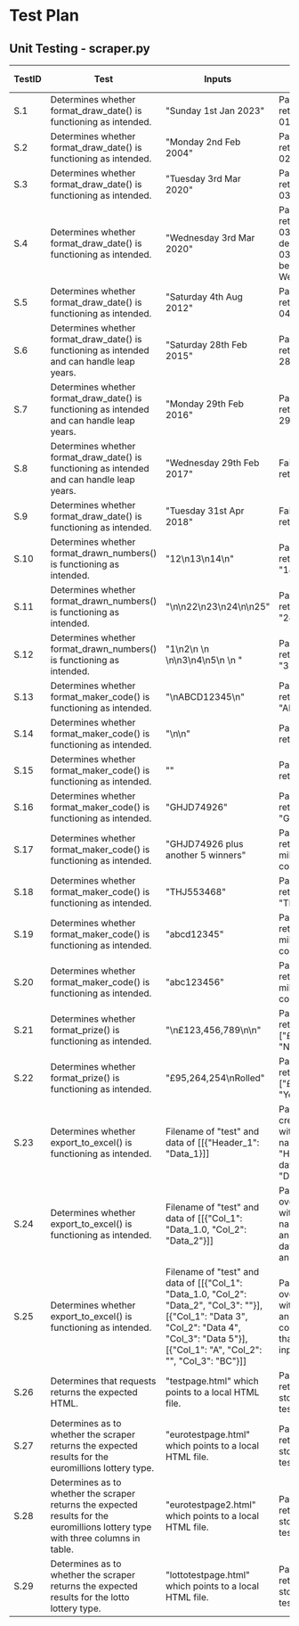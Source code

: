 # Test Plan

## Unit Testing - scraper.py
|TestID|Test|Inputs|Expected Outcome|
|------|----|------|----------------|
|S.1|Determines whether format_draw_date() is functioning as intended.|"Sunday 1st Jan 2023"|Pass - It should return 01/01/2023|
|S.2|Determines whether format_draw_date() is functioning as intended.|"Monday 2nd Feb 2004"|Pass - It should return 02/02/2004|
|S.3|Determines whether format_draw_date() is functioning as intended.|"Tuesday 3rd Mar 2020"|Pass - It should return 03/03/2020|
|S.4|Determines whether format_draw_date() is functioning as intended.|"Wednesday 3rd Mar 2020"|Pass - It should return 03/03/2020 despite the 03/03/2020 not being a Wednesday|
|S.5|Determines whether format_draw_date() is functioning as intended.|"Saturday 4th Aug 2012"|Pass - It should return 04/08/2012|
|S.6|Determines whether format_draw_date() is functioning as intended and can handle leap years.|"Saturday 28th Feb 2015"|Pass - It should return 28/02/2015|
|S.7|Determines whether format_draw_date() is functioning as intended and can handle leap years.|"Monday 29th Feb 2016"|Pass - It should return 29/02/2016|
|S.8|Determines whether format_draw_date() is functioning as intended and can handle leap years.|"Wednesday 29th Feb 2017"|Fail - It should return an error|
|S.9|Determines whether format_draw_date() is functioning as intended.|"Tuesday 31st Apr 2018"|Fail - It should return an error|
|S.10|Determines whether format_drawn_numbers() is functioning as intended.|"12\n13\n14\n"|Pass - It should return ["12", "13, "14"]|
|S.11|Determines whether format_drawn_numbers() is functioning as intended.|"\n\n22\n23\n24\n\n25"|Pass - It should return ["22", "23, "24", "25"]|
|S.12|Determines whether format_drawn_numbers() is functioning as intended.|"1\n2\n \n   \n\n3\n4\n5\n \n  "|Pass - It should return ["1", "2", "3", "4", "5"]|
|S.13|Determines whether format_maker_code() is functioning as intended.|"\nABCD12345\n"|Pass - It should return "ABCD12345"|
|S.14|Determines whether format_maker_code() is functioning as intended.|"\n\n"|Pass - It should return ""|
|S.15|Determines whether format_maker_code() is functioning as intended.|""|Pass - It should return ""|
|S.16|Determines whether format_maker_code() is functioning as intended.|"GHJD74926"|Pass - It should return "GHJD74926"|
|S.17|Determines whether format_maker_code() is functioning as intended.|"GHJD74926 plus another 5 winners"|Pass - It should return "Multiple millionaire maker codes"|
|S.18|Determines whether format_maker_code() is functioning as intended.|"THJ553468"|Pass - It should return "THJ553468"|
|S.19|Determines whether format_maker_code() is functioning as intended.|"abcd12345"|Pass - It should return "Multiple millionaire maker codes"|
|S.20|Determines whether format_maker_code() is functioning as intended.|"abc123456"|Pass - It should return "Multiple millionaire maker codes"|
|S.21|Determines whether format_prize() is functioning as intended.|"\n£123,456,789\n\n"|Pass - It should return ["£123,456,789", "No"]|
|S.22|Determines whether format_prize() is functioning as intended.|"£95,264,254\nRolled"|Pass - It should return ["£123,456,789", "Yes"]|
|S.23|Determines whether export_to_excel() is functioning as intended.|Filename of "test" and data of [[{"Header_1": "Data_1}]]|Pass - It should create test.xlsx with a column name of "Header_1" and a data cell with "Data_1"|
|S.24|Determines whether export_to_excel() is functioning as intended.|Filename of "test" and data of [[{"Col_1": "Data_1.0, "Col_2": "Data_2"}]]|Pass - It should override test.xlsx with new columns named of "Col_1" and "Col_2" with data "Data_1.0" and "Data_2"|
|S.25|Determines whether export_to_excel() is functioning as intended.|Filename of "test" and data of [[{"Col_1": "Data_1.0, "Col_2": "Data_2", "Col_3": ""}], [{"Col_1": "Data 3", "Col_2": "Data 4", "Col_3": "Data 5"}], [{"Col_1": "A", "Col_2": "", "Col_3": "BC"}]]|Pass - It should override test.xlsx with new columns and data corresponding to that of the inputted test data.|
|S.26|Determines that requests returns the expected HTML.| "testpage.html" which points to a local HTML file.|Pass - It should return the HTML stored in testpage.html|
|S.27|Determines as to whether the scraper returns the expected results for the euromillions lottery type.| "eurotestpage.html" which points to a local HTML file.|Pass - It should return the HTML stored in testpage.html|
|S.28|Determines as to whether the scraper returns the expected results for the euromillions lottery type with three columns in table.| "eurotestpage2.html" which points to a local HTML file.|Pass - It should return the HTML stored in testpage.html|
|S.29|Determines as to whether the scraper returns the expected results for the lotto lottery type.| "lottotestpage.html" which points to a local HTML file.|Pass - It should return the HTML stored in testpage.html|
